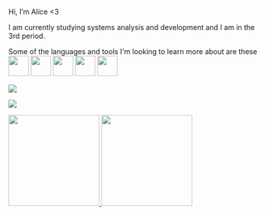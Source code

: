 Hi, I’m Alice <3

I am currently studying systems analysis and development and I am in the 3rd period.

Some of the languages and tools I'm looking to learn more about are these
<img src="https://cdn.jsdelivr.net/gh/devicons/devicon/icons/python/python-original-wordmark.svg" width="40" height="40"/>
<img src="https://cdn.jsdelivr.net/gh/devicons/devicon/icons/javascript/javascript-original.svg" width="40" height="40"/>
<img src="https://cdn.jsdelivr.net/gh/devicons/devicon/icons/html5/html5-original.svg" width="40" height="40"/>
<img src="https://cdn.jsdelivr.net/gh/devicons/devicon/icons/css3/css3-original.svg" width="40" height="40"/>
<img src="https://cdn.jsdelivr.net/gh/devicons/devicon/icons/mysql/mysql-original-wordmark.svg" width="40" height="40"/>

<div>
          
<a href = "Alice: as.12345alice@gmail.com"><img src="https://img.shields.io/badge/Gmail-D14836?style=for-the-badge&logo=gmail&logoColor=white" target="_blank"></a>
          
<a href="https://www.linkedin.com/in/alice-silva-araujo-892258238/" target="_blank"><img src="https://img.shields.io/badge/-LinkedIn-%230077B5?style=for-the-badge&logo=linkedin&logoColor=white" target="_blank"></a>

</div>

<div>
<a href="https://github.com/alic3s">
<img height="180em" src="https://github-readme-stats.vercel.app/api/top-langs/?username=alic3s&layout=compact&langs_count=7&theme=dracula"/>
<img height="180em" src="https://github-readme-stats.vercel.app/api?username=alic3s&show_icons=true&theme=dracula&include_all_commits=true&count_private=true"/>
</div>

<!---
alic3s/alic3s is a ✨ special ✨ repository because its `README.md` (this file) appears on your GitHub profile.
You can click the Preview link to take a look at your changes.
--->
